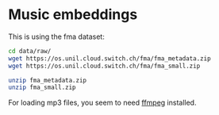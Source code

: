 # Music embeddings

This is using the fma dataset:
```bash
cd data/raw/
wget https://os.unil.cloud.switch.ch/fma/fma_metadata.zip
wget https://os.unil.cloud.switch.ch/fma/fma_small.zip

unzip fma_metadata.zip
unzip fma_small.zip
```

For loading mp3 files, you seem to need [ffmpeg](https://github.com/pytorch/audio/issues/2363) installed.
